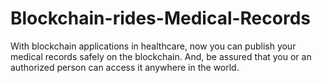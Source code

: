 # Blockchain-rides-Medical-Records

With blockchain applications in healthcare, now you can publish your medical records safely on the blockchain. And, be assured that you or an authorized person can access it anywhere in the world.
